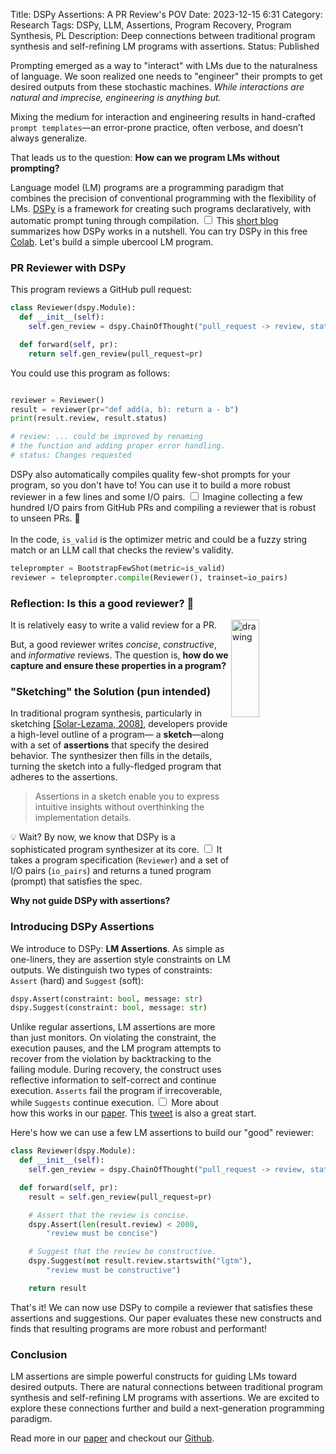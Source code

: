 Title: DSPy Assertions: A PR Review's POV
Date: 2023-12-15 6:31
Category: Research
Tags: DSPy, LLM, Assertions, Program Recovery, Program Synthesis, PL
Description: Deep connections between traditional program synthesis and self-refining LM programs with assertions.
Status: Published

<section markdown="1">

Prompting emerged as a way to "interact" with LMs due to the naturalness of language.
We soon realized one needs to "engineer" their prompts to get desired outputs from these stochastic machines. _While interactions are natural and imprecise, engineering is anything but._

Mixing the medium for interaction and engineering results in hand-crafted `prompt templates`—an error-prone practice, often verbose, and doesn’t always generalize.

That leads us to the question: **How can we program LMs without prompting?**


Language model (LM) programs are a programming paradigm that
combines the precision of conventional programming with the flexibility of
LMs. [DSPy](https://github.com/stanfordnlp/dspy) is a framework for creating such programs declaratively, with automatic prompt tuning through compilation.
<label for="sn-demo" class="margin-toggle sidenote-number"></label>
<input type="checkbox" id="sn-demo" class="margin-toggle"/>
<span class="sidenote">
  This [short blog](https://arnavsinghvi11.github.io/posts/2023/10/6/blog-post/) summarizes how DSPy works in a nutshell. You can try DSPy in this free [Colab](https://colab.research.google.com/github/stanfordnlp/dspy/blob/main/intro.ipynb).
</span>
Let's build a simple ubercool LM program.

### PR Reviewer with DSPy 

This program reviews a GitHub pull request:

```python
class Reviewer(dspy.Module):
  def __init__(self):
    self.gen_review = dspy.ChainOfThought("pull_request -> review, status")

  def forward(self, pr):
    return self.gen_review(pull_request=pr)
```

You could use this program as follows:
```python

reviewer = Reviewer()
result = reviewer(pr="def add(a, b): return a - b")
print(result.review, result.status)

# review: ... could be improved by renaming 
# the function and adding proper error handling.
# status: Changes requested
```

DSPy also automatically compiles quality few-shot prompts for your program, so you don't have to! You can use it to build a more robust reviewer in a few lines and some I/O pairs.
<label for="sn-demo" class="margin-toggle sidenote-number"></label>
<input type="checkbox" id="sn-demo" class="margin-toggle"/>
<span class="sidenote">
    Imagine collecting a few hundred I/O pairs from GitHub PRs and compiling a reviewer that is robust to unseen PRs. 🤩 
    </br></br>
    In the code, `is_valid` is the optimizer metric and could be a fuzzy string match or an LLM call that checks the review's validity.
</span>
```python
teleprompter = BootstrapFewShot(metric=is_valid)
reviewer = teleprompter.compile(Reviewer(), trainset=io_pairs)
```

### Reflection: Is this a good reviewer? 🤔

<img src="https://manishs.org/blog/images/lgtm.jpeg" alt="drawing" width="30%" height="20%" style="float: right;"/>
It is relatively easy to write a valid review for a PR. 

But, a good reviewer writes _concise_, _constructive_, and _informative_ reviews. The question is, __how do we capture and ensure these properties in a program?__


### "Sketching" the Solution (pun intended)

In traditional program synthesis, particularly in sketching [[Solar-Lezama, 2008]](https://people.csail.mit.edu/asolar/papers/thesis.pdf), developers provide a high-level outline of a program— a __sketch__—along with a set of __assertions__ that specify the desired behavior. The synthesizer then fills in the details, turning the sketch into a fully-fledged program that adheres to the assertions.

<blockquote markdown="1">
Assertions in a sketch enable you to express intuitive insights 
without overthinking the implementation details.
</blockquote>

💡 Wait? By now, we know that DSPy is a sophisticated program synthesizer at its core. 
<label for="sn-demo" class="margin-toggle sidenote-number"></label>
<input type="checkbox" id="sn-demo" class="margin-toggle"/>
<span class="sidenote">
    It takes a program specification (`Reviewer`) and a set of I/O pairs (`io_pairs`) and returns a tuned program (prompt) that satisfies the spec.
</span>

__Why not guide DSPy with assertions?__


### Introducing DSPy Assertions

We introduce to DSPy: __LM Assertions__.
As simple as one-liners, they are assertion style constraints on LM outputs.
We distinguish two types of constraints: `Assert` (hard) and `Suggest` (soft):
```python
dspy.Assert(constraint: bool, message: str)
dspy.Suggest(constraint: bool, message: str)
```

Unlike regular assertions, LM assertions are more than just monitors.
On violating the constraint, the execution pauses, and the LM program
attempts to recover from the violation by backtracking to the failing module.
During recovery, the construct uses reflective information to self-correct and continue execution. `Asserts` fail the program if irrecoverable, while `Suggests` continue execution.
<label for="sn-demo" class="margin-toggle sidenote-number"></label>
<input type="checkbox" id="sn-demo" class="margin-toggle"/> 
<span class="sidenote">
    More about how this works in our [paper](https://github.com/stanfordnlp/dspy/blob/main/DSPy_Assert.pdf).
    This [tweet](https://twitter.com/lateinteraction/status/1735326551393161563) is also a great start.
</span>

Here's how we can use a few LM assertions to build our "good" reviewer:
```python
class Reviewer(dspy.Module):
  def __init__(self):
    self.gen_review = dspy.ChainOfThought("pull_request -> review, status")

  def forward(self, pr):
    result = self.gen_review(pull_request=pr)

    # Assert that the review is concise.
    dspy.Assert(len(result.review) < 2000, 
        "review must be concise")

    # Suggest that the review be constructive.
    dspy.Suggest(not result.review.startswith("lgtm"), 
        "review must be constructive")

    return result
```

That's it! We can now use DSPy to compile a reviewer that satisfies these assertions and suggestions. Our paper evaluates these new constructs and finds that resulting programs are more robust and performant!

### Conclusion

LM assertions are simple powerful constructs for guiding LMs toward desired outputs.
There are natural connections between traditional program synthesis and self-refining LM programs with assertions.
We are excited to explore these connections further and build a next-generation programming paradigm.

Read more in our [paper](https://github.com/stanfordnlp/dspy/blob/main/DSPy_Assert.pdf) and checkout our [Github](https://github.com/stanfordnlp/dspy/blob/main/dspy/primitives/assertions.py).

</section>